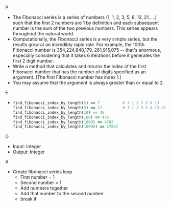 P

- The Fibonacci series is a series of numbers (1, 1, 2, 3, 5, 8, 13, 21, ...) such that the first 2 numbers are 1 by definition and each subsequent number is the sum of the two previous numbers. This series appears throughout the natural world.
- Computationally, the Fibonacci series is a very simple series, but the results grow at an incredibly rapid rate. For example, the 100th Fibonacci number is 354,224,848,179, 261,915,075 -- that's enormous, especially considering that it takes 6 iterations before it generates the first 2 digit number. 
- Write a method that calculates and returns the index of the first Fibonacci number that has the number of digits specified as an argument. (The first Fibonacci number has index 1.)
- You may assume that the argument is always greater than or equal to 2. 

E

- ```ruby
  find_fibonacci_index_by_length(2) == 7          # 1 1 2 3 5 8 13
  find_fibonacci_index_by_length(3) == 12         # 1 1 2 3 5 8 13 21 34 55 89 144
  find_fibonacci_index_by_length(10) == 45
  find_fibonacci_index_by_length(100) == 476
  find_fibonacci_index_by_length(1000) == 4782
  find_fibonacci_index_by_length(10000) == 47847
  ```

D

- Input: Integer
- Output: Integer

A

- Create fibonacci series loop
  - First number = 1
  - Second number = 1
  - Add numbers together
  - Add that number to the second number
  - break if 